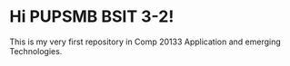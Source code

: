 # Hi PUPSMB BSIT 3-2!

This is my very first repository in Comp 20133 Application and emerging Technologies.